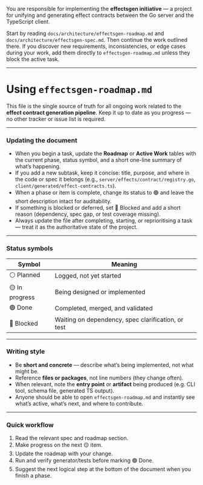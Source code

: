You are responsible for implementing the **effectsgen initiative** — a project for unifying and generating effect contracts between the Go server and the TypeScript client.

Start by reading `docs/architecture/effectsgen-roadmap.md` and `docs/architecture/effectsgen-spec.md`.
Then continue the work outlined there. If you discover new requirements, inconsistencies, or edge cases during your work, add them directly to `effectsgen-roadmap.md` unless they block the active task.

---

# Using `effectsgen-roadmap.md`

This file is the single source of truth for all ongoing work related to the **effect contract generation pipeline**.
Keep it up to date as you progress — no other tracker or issue list is required.

---

### Updating the document

* When you begin a task, update the **Roadmap** or **Active Work** tables with the current phase, status symbol, and a short one-line summary of what’s happening.
* If you add a new subtask, keep it concise: title, purpose, and where in the code or spec it belongs (e.g., `server/effects/contract/registry.go`, `client/generated/effect-contracts.ts`).
* When a phase or item is complete, change its status to 🟢 and leave the short description intact for auditability.
* If something is blocked or deferred, set 🔴 Blocked and add a short reason (dependency, spec gap, or test coverage missing).
* Always update the file after completing, starting, or reprioritising a task — treat it as the authoritative state of the project.

---

### Status symbols

| Symbol         | Meaning                                            |
| -------------- | -------------------------------------------------- |
| ⚪ Planned      | Logged, not yet started                            |
| 🟡 In progress | Being designed or implemented                      |
| 🟢 Done        | Completed, merged, and validated                   |
| 🔴 Blocked     | Waiting on dependency, spec clarification, or test |

---

### Writing style

* Be **short and concrete** — describe what’s being implemented, not what might be.
* Reference **files or packages**, not line numbers (they change often).
* When relevant, note the **entry point** or **artifact** being produced (e.g. CLI tool, schema file, generated TS output).
* Anyone should be able to open `effectsgen-roadmap.md` and instantly see what’s active, what’s next, and where to contribute.

---

### Quick workflow

1. Read the relevant spec and roadmap section.
2. Make progress on the next 🟡 item.
3. Update the roadmap with your change.
4. Run and verify generator/tests before marking 🟢 Done.
5. Suggest the next logical step at the bottom of the document when you finish a phase.
